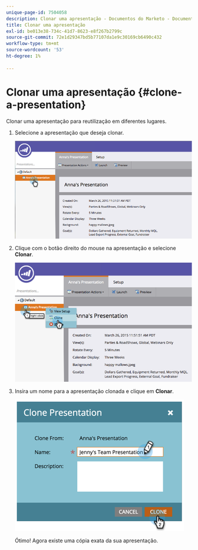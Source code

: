 ```yaml
---
unique-page-id: 7504058
description: Clonar uma apresentação - Documentos do Marketo - Documentação do produto
title: Clonar uma apresentação
exl-id: be013e38-734c-41d7-8623-e8f267b2799c
source-git-commit: 72e1d29347bd5b77107da1e9c30169cb6490c432
workflow-type: tm+mt
source-wordcount: '53'
ht-degree: 1%

---
```


# Clonar uma apresentação {#clone-a-presentation}

Clonar uma apresentação para reutilização em diferentes lugares.

1. Selecione a apresentação que deseja clonar.

   ![](assets/image2015-3-26-12-3a22-3a6.png)

1. Clique com o botão direito do mouse na apresentação e selecione **Clonar**.

   ![](assets/image2015-3-26-12-3a22-3a47.png)

1. Insira um nome para a apresentação clonada e clique em **Clonar**.

   ![](assets/image2015-3-20-16-3a14-3a44.png)

   Ótimo! Agora existe uma cópia exata da sua apresentação.
